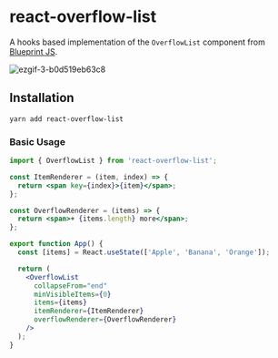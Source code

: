 # react-overflow-list

A hooks based implementation of the `OverflowList` component from [Blueprint JS](https://blueprintjs.com/docs/#core/components/overflow-list).


![ezgif-3-b0d519eb63c8](https://user-images.githubusercontent.com/5148596/134089559-81de1a38-06cd-4c84-8dd4-0937ca040edc.gif)


## Installation

```
yarn add react-overflow-list
```

### Basic Usage

```jsx
import { OverflowList } from 'react-overflow-list';

const ItemRenderer = (item, index) => {
  return <span key={index}>{item}</span>;
};

const OverflowRenderer = (items) => {
  return <span>+ {items.length} more</span>;
};

export function App() {
  const [items] = React.useState(['Apple', 'Banana', 'Orange']);

  return (
    <OverflowList
      collapseFrom="end"
      minVisibleItems={0}
      items={items}
      itemRenderer={ItemRenderer}
      overflowRenderer={OverflowRenderer}
    />
  );
}
```
